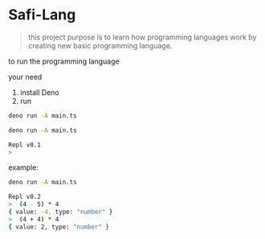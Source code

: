 # Safi-Lang

> this project purpose is to learn how programming languages work by creating new basic programming language.

to run the programming language

your need

1. install Deno
2. run

```BASH
deno run -A main.ts
```

```BASH
deno run -A main.ts

Repl v0.1
>
```

example:

```BASH
deno run -A main.ts

Repl v0.2
>  (4 - 5) * 4
{ value: -4, type: "number" }
>  (4 + 4) * 4
{ value: 2, type: "number" }
```
